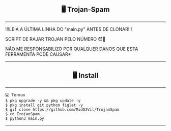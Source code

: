 # <h2 align="center">🖥 Trojan-Spam</h2>
---------------------------------------------------------------------------

!!!LEIA A ÚLTIMA LINHA DO "main.py" ANTES DE CLONAR!!!

SCRIPT DE RAJAR TROJAN PELO NÚMERO 😈🐊

NÃO ME RESPONSABILIZO POR QUALQUER DANOS QUE ESTA FERRAMENTA PODE CAUSAR*

---------------------------------------------------------------------------

<h2 align="center">🖥 Install</h2>

---------------------------------------------------------------------------

```
💻 Termux
$ pkg upgrade -y && pkg update -y
$ pkg install git python figlet -y
$ git clone https://github.com/MidD3Vil/TrojanSpam
$ cd TrojanSpam
$ python3 main.py
```

---------------------------------------------------------------------------
